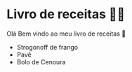 # Livro de receitas :man_cook:

Olá Bem vindo ao meu livro de receitas :wave:

 - Strogonoff de frango
 - Pavê
 - Bolo de Cenoura
